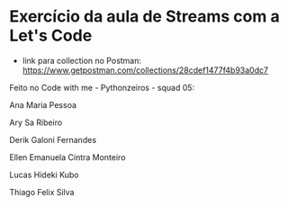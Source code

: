 # Exercício da aula de Streams com a Let's Code

* link para collection no Postman: https://www.getpostman.com/collections/28cdef1477f4b93a0dc7


Feito no Code with me - Pythonzeiros - squad 05:


Ana Maria Pessoa

Ary Sa Ribeiro

Derik Galoni Fernandes

Ellen Emanuela Cintra Monteiro

Lucas Hideki Kubo

Thiago Felix Silva
